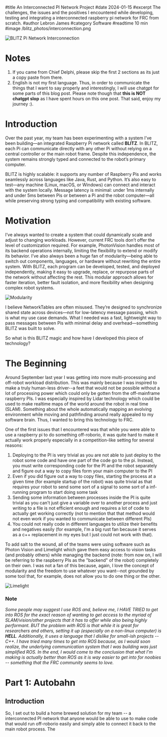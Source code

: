 #title An Interconnected PI Network Project
#date 2024-01-15
#excerpt The challenges, the issues and the positives I encountered while developing, testing and integrating a interconnected raspberry pi network for FRC from scratch.
#author Lebron James
#category Software
#readtime 10 min
#image /blitz_photos/interconnection.png

![BLITZ Pi Network Interconnection](/blitz_photos/interconnection.png)

# Notes

1. If you came from Chief Delphi, please skip the first 2 sections as its just a copy paste from there.
2. English is not my first language. Thus, in order to communicate the things that I want to say properly and interestingly, I will use chatgpt for some parts of this blog post. Please note though that **this is NOT chatgpt slop** as I have spent hours on this one post. That said, enjoy my journey :).

# Introduction

Over the past year, my team has been experimenting with a system I’ve been building—an integrated Raspberry Pi network called **BLITZ**. In BLITZ, each Pi can communicate directly with any other Pi without relying on a central controller or the main robot frame. Despite this independence, the system remains strongly typed and connected to the robot’s primary computer.

BLITZ is highly scalable: it supports any number of Raspberry Pis and works seamlessly across languages like Java, Rust, and Python. It’s also easy to test—any machine (Linux, macOS, or Windows) can connect and interact with the system locally. Message latency is minimal: under 1ms internally and under 5ms between Pis or between a Pi and the robot computer—all while preserving strong typing and compatibility with existing software.

# Motivation

I’ve always wanted to create a system that could dynamically scale and adjust to changing workloads. However, current FRC tools don’t offer the level of customization required. For example, PhotonVision handles most of its backend operations internally, limiting the flexibility to extend or modify its behavior. I’ve also always been a huge fan of modularity—being able to switch out components, languages, or hardware without rewriting the entire system. With BLITZ, each program can be developed, tested, and deployed independently, making it easy to upgrade, replace, or repurpose parts of the network without affecting the rest. This modular approach allows for faster iteration, better fault isolation, and more flexibility when designing complex robot systems.

![Modularity](/blitz_photos/modularity.jpg)

I believe NetworkTables are often misused. They’re designed to synchronize shared state across devices—not for low-latency message passing, which is what my use case demands. What I needed was a fast, lightweight way to pass messages between Pis with minimal delay and overhead—something BLITZ was built to solve.

So what is this BLITZ magic and how have I developed this piece of technology?

# The Beginning

Around September last year I was getting into more multi-processing and off-robot workload distribution. This was mainly because I was inspired to make a truly human-less driver--a feet that would not be possible without a lot of processing power which could only be gotten from the off-mainframe raspberry PIs. I was especially inspired by Lidar technology which could be used to make realtime maps of the world around the robot in real time (SLAM). Something about the whole automatically mapping an evolving environment while moving and pathfinding around really appealed to my software brain. Thus, I wanted to bring this technology to FRC.

One of the first issues that I encountered was that while you were able to use a raspberry pi to do something off-roborio, it was quite hard to make it actually work properly especially in a competition-like setting for several reasons:

1. Deploying to the PI is very trivial as you are not able to just deploy to the robot some code and have one part of the code go to the pi. Instead, you must write corresponding code for the PI and the robot separately and figure out a way to copy files form your main computer to the PI
2. Even if you did figure out a way to copy files, starting the process at a given time (for example startup of the robot) was quite trivial as that requires your robot to send some sort of a signal to some sort of a inf-running program to start doing some task
3. Sending some information between processes inside the PI is quite trivial as you can't just give a variable over to another process and just writing to a file is not efficient enough and requires a lot of code to actually get working correctly (not to mention that that method would not even work if you wanted to communicate between different PIs)
4. You could not really code in different languages to utilize their benefits and negatives easily (for example, I'm a big rust fan because it serves as a c++ replacement in my eyes but I just could not work with that).

To add salt to the wound, all of the teams were using software such as Photon Vision and Limelight which gave them easy access to vision tasks (and probably others) while managing the backend (note: from now on, I will be referring to the raspberry PIs as the "backend" of the robot) completely on their own. I was not a fan of this because, again, I love the concept of modularity and the freedom to use whatever you want--not grounded by some tool that, for example, does not allow you to do one thing or the other.

![Limelight](/blitz_photos/limelight.webp)

### Note

_Some people may suggest I use ROS and, believe me, I HAVE TRIED to get into ROS for the exact reason of wanting to get access to the myriad of SLAM/vision/other projects that it has to offer while also being highly performant. BUT the problem with ROS is that while it is great for researchers and others, setting it up (especially on a non-linux computer) is **HELL**. Additionally, it uses a language that I dislike for small-ish projects -- C++. I have tried many times to get into ROS because, as I would soon realize, the underlying communication system that I was building was just simplified ROS. In the end, I would come to the conclusion that what I'm making is actually better than ROS as it is way easier to get into for noobies -- something that the FRC community seems to love._

# Part 1: Autobahn

## Introduction

So, I set out to build a home brewed solution for my team -- a interconnected PI network that anyone would be able to use to make code that would run off-roborio easily and simply able to connect it back to the main robot process. The
